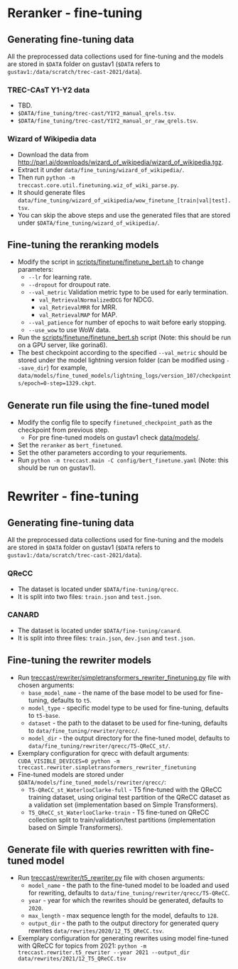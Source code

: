 # Reranker - fine-tuning

## Generating fine-tuning data

All the preprocessed data collections used for fine-tuning and the models are stored in `$DATA` folder on gustav1 (`$DATA` refers to `gustav1:/data/scratch/trec-cast-2021/data`).

### TREC-CAsT Y1-Y2 data

  * TBD.
  * `$DATA/fine_tuning/trec-cast/Y1Y2_manual_qrels.tsv`.
  * `$DATA/fine_tuning/trec-cast/Y1Y2_manual_or_raw_qrels.tsv`.

### Wizard of Wikipedia data

  * Download the data from http://parl.ai/downloads/wizard_of_wikipedia/wizard_of_wikipedia.tgz.
  * Extract it under `data/fine_tuning/wizard_of_wikipedia/`.
  * Then run `python -m treccast.core.util.finetuning.wiz_of_wiki_parse.py`.
  * It should generate files `data/fine_tuning/wizard_of_wikipedia/wow_finetune_[train|val|test].tsv`.
  * You can skip the above steps and use the generated files that are stored under `$DATA/fine_tuning/wizard_of_wikipedia/`.

## Fine-tuning the reranking models

  * Modify the script in [scripts/finetune/finetune_bert.sh](../../scripts/finetune/finetune_bert.sh) to change parameters:
    - `--lr` for learning rate.
    - `--dropout` for droupout rate.
    - `--val_metric` Validation metric type to be used for early termination.
      - `val_RetrievalNormalizedDCG` for NDCG.
      - `val_RetrievalMRR` for MRR.
      - `val_RetrievalMAP` for MAP.
    - `--val_patience` for number of epochs to wait before early stopping.
    - `--use_wow` to use WoW data.
  * Run the [scripts/finetune/finetune_bert.sh](../../scripts/finetune/finetune_bert.sh) script (Note: this should be run on a GPU server, like gorina6).
  * The best checkpoint according to the specified `--val_metric` should be stored under the model lightning version folder (can be modified using `--save_dir`) for example, `data/models/fine_tuned_models/lightning_logs/version_107/checkpoints/epoch=0-step=1329.ckpt`.

## Generate run file using the fine-tuned model

  * Modify the config file to specify `finetuned_checkpoint_path` as the checkpoint from previous step.
    - For pre fine-tuned models on gustav1 check [data/models/](../models).
  * Set the `reranker` as `bert_finetuned`.
  * Set the other parameters according to your requriements.
  * Run `python -m treccast.main -C config/bert_finetune.yaml` (Note: this should be run on gustav1).

# Rewriter - fine-tuning

## Generating fine-tuning data

All the preprocessed data collections used for fine-tuning and the models are stored in `$DATA` folder on gustav1 (`$DATA` refers to `gustav1:/data/scratch/trec-cast-2021/data`).

### QReCC

  * The dataset is located under `$DATA/fine-tuning/qrecc`.
  * It is split into two files: `train.json` and `test.json`.

### CANARD 

  * The dataset is located under `$DATA/fine-tuning/canard`.
  * It is split into three files: `train.json`, `dev.json` and `test.json`.

## Fine-tuning the rewriter models

  * Run [treccast/rewriter/simpletransformers_rewriter_finetuning.py](../../treccast/rewriter/simpletransformers_rewriter_finetuning.py) file with chosen arguments:
    - `base_model_name` - the name of the base model to be used for fine-tuning, defaults to `t5`.
    - `model_type` - specific model type to be used for fine-tuning, defaults to `t5-base`.
    - `dataset` - the path to the dataset to be used for fine-tuning, defaults to `data/fine_tuning/rewriter/qrecc/`.
    - `model_dir` - the output directory for the fine-tuned model, defaults to `data/fine_tuning/rewriter/qrecc/T5-QReCC_st/`.
  * Exemplary configuration for qrecc with default arguments:
`CUDA_VISIBLE_DEVICES=0 python -m treccast.rewriter.simpletransformers_rewriter_finetuning`
  * Fine-tuned models are stored under `$DATA/models/fine_tuned_models/rewriter/qrecc/`:
    - `T5-QReCC_st_WaterlooClarke-full` - T5 fine-tuned with the QReCC training dataset, using original test partition of the QReCC dataset as a validation set (implementation based on Simple Transformers).
    - `T5_QReCC_st_WaterlooClarke-train` - T5 fine-tuned on QReCC collection split to train/validation/test partitions (implementation based on Simple Transformers).

## Generate file with queries rewritten with fine-tuned model

  * Run [treccast/rewriter/t5_rewriter.py](../../treccast/rewriter/t5_rewriter.py) file with chosen arguments:
    - `model_name` - the path to the fine-tuned model to be loaded and used for rewriting, defaults to `data/fine_tuning/rewriter/qrecc/T5-QReCC`.
    - `year` - year for which the rewrites should be generated, defaults to `2020`.
    - `max_length` - max sequence length for the model, defaults to `128`.
    - `output_dir` - the path to the output directory for generated query rewrites `data/rewrites/2020/12_T5_QReCC.tsv`.
  * Exemplary configuration for generating rewrites using model fine-tuned with QReCC for topics from 2021:
`python -m treccast.rewriter.t5_rewriter --year 2021 --output_dir data/rewrites/2021/12_T5_QReCC.tsv`